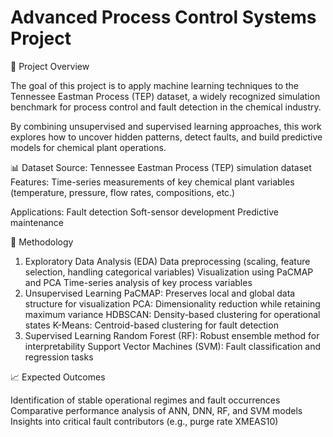 # Advanced Process Control Systems Project
📌 Project Overview

The goal of this project is to apply machine learning techniques to the Tennessee Eastman Process (TEP) dataset, a widely recognized simulation benchmark for process control and fault detection in the chemical industry.

By combining unsupervised and supervised learning approaches, this work explores how to uncover hidden patterns, detect faults, and build predictive models for chemical plant operations.

📊 Dataset
Source: Tennessee Eastman Process (TEP) simulation dataset
Features: Time-series measurements of key chemical plant variables (temperature, pressure, flow rates, compositions, etc.)

Applications:
Fault detection
Soft-sensor development
Predictive maintenance

🔬 Methodology
1. Exploratory Data Analysis (EDA)
Data preprocessing (scaling, feature selection, handling categorical variables)
Visualization using PaCMAP and PCA
Time-series analysis of key process variables
2. Unsupervised Learning
PaCMAP: Preserves local and global data structure for visualization
PCA: Dimensionality reduction while retaining maximum variance
HDBSCAN: Density-based clustering for operational states
K-Means: Centroid-based clustering for fault detection
3. Supervised Learning
Random Forest (RF): Robust ensemble method for interpretability
Support Vector Machines (SVM): Fault classification and regression tasks

📈 Expected Outcomes

Identification of stable operational regimes and fault occurrences
Comparative performance analysis of ANN, DNN, RF, and SVM models
Insights into critical fault contributors (e.g., purge rate XMEAS10)

